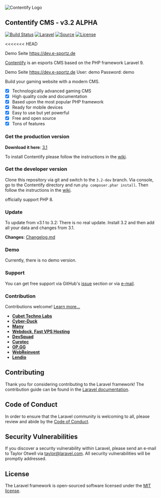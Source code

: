 ![Contentify Logo](http://www.contentify.org/img/hero_small.png)

## Contentify CMS - v3.2 ALPHA

[![Build Status](https://img.shields.io/travis/Contentify/Contentify.svg?style=flat-square)](https://travis-ci.org/Contentify/Contentify)
[![Laravel](https://img.shields.io/badge/Laravel-6-orange.svg?style=flat-square)](http://laravel.com)
[![Source](http://img.shields.io/badge/source-Contentify/Contentify-blue.svg?style=flat-square)](https://github.com/Contentify/Contentify)
[![License](http://img.shields.io/badge/license-MIT-brightgreen.svg?style=flat-square)](https://tldrlegal.com/license/mit-license)

<<<<<<< HEAD

Demo Seite https://dev.e-sportz.de


[Contentify](http://contentify.org/) is an esports CMS based on the PHP framework Laravel 9. 

Demo Seite https://dev.e-sportz.de
User: demo
Password: demo

Build your gaming website with a modern CMS.

- [x] Technologically advanced gaming CMS
- [x] High quality code and documentation
- [x] Based upon the most popular PHP framework
- [x] Ready for mobile devices
- [x] Easy to use but yet powerful
- [x] Free and open source
- [x] Tons of features

### Get the production version

**Download it here**: [3.1](https://github.com/Contentify/Contentify/releases/tag/v3.1)

To install Contentify please follow the instructions in the [wiki](https://github.com/Contentify/Contentify/wiki/Installation).

### Get the developer version

Clone this repository via git and switch to the `3.2-dev` branch. 
Via console, go to the Contentify directory and run `php composer.phar install`. 
Then follow the instructions in the [wiki](https://github.com/Contentify/Contentify/wiki/Installation).

officially support PHP 8.

### Update

To update from v3.1 to 3.2:
There is no real update. Install 3.2 and then add all your data and changes from 3.1.

**Changes**: [Changelog.md](changelog.md)

### Demo

Currently, there is no demo version.

### Support

You can get free support via GitHub's [issue](https://github.com/Contentify/Contentify/issues) section 
or via [e-mail](mailto:contact@contentify.org). 

### Contribution

Contributions welcome! [Learn more...](CONTRIBUTING.md)

- **[Cubet Techno Labs](https://cubettech.com)**
- **[Cyber-Duck](https://cyber-duck.co.uk)**
- **[Many](https://www.many.co.uk)**
- **[Webdock, Fast VPS Hosting](https://www.webdock.io/en)**
- **[DevSquad](https://devsquad.com)**
- **[Curotec](https://www.curotec.com/services/technologies/laravel/)**
- **[OP.GG](https://op.gg)**
- **[WebReinvent](https://webreinvent.com/?utm_source=laravel&utm_medium=github&utm_campaign=patreon-sponsors)**
- **[Lendio](https://lendio.com)**

## Contributing

Thank you for considering contributing to the Laravel framework! The contribution guide can be found in the [Laravel documentation](https://laravel.com/docs/contributions).

## Code of Conduct

In order to ensure that the Laravel community is welcoming to all, please review and abide by the [Code of Conduct](https://laravel.com/docs/contributions#code-of-conduct).

## Security Vulnerabilities

If you discover a security vulnerability within Laravel, please send an e-mail to Taylor Otwell via [taylor@laravel.com](mailto:taylor@laravel.com). All security vulnerabilities will be promptly addressed.

## License

The Laravel framework is open-sourced software licensed under the [MIT license](https://opensource.org/licenses/MIT).
